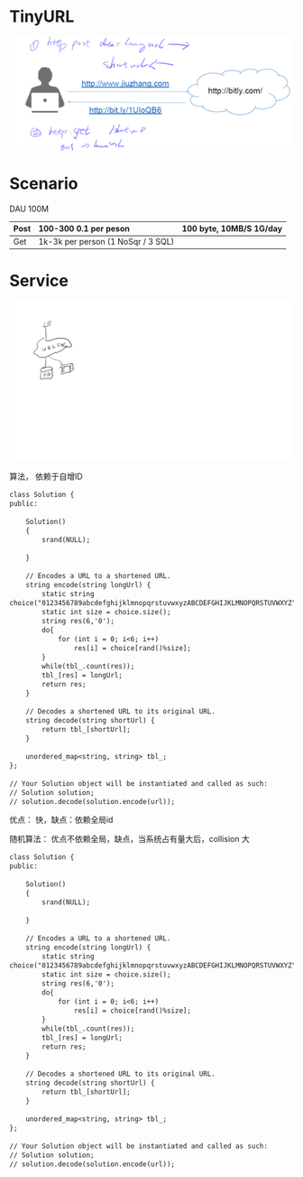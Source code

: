 # TinyURL

![](/assets/shortUrl.png)



# Scenario

DAU 100M

| Post | 100-300 0.1 per peson | 100 byte, 10MB/S 1G/day |
| :--- | :--- | :--- |
| Get | 1k-3k per person \(1 NoSqr / 3 SQL\) |  |



# Service

![](/assets/URLSVC.png)

算法， 依赖于自增ID

```
class Solution {
public:
    
    Solution()
    {
        srand(NULL);
        
    }
    
    // Encodes a URL to a shortened URL.
    string encode(string longUrl) {
        static string choice("0123456789abcdefghijklmnopqrstuvwxyzABCDEFGHIJKLMNOPQRSTUVWXYZ");
        static int size = choice.size();
        string res(6,'0');
        do{
            for (int i = 0; i<6; i++)
                res[i] = choice[rand()%size];
        }
        while(tbl_.count(res));
        tbl_[res] = longUrl;
        return res;
    }

    // Decodes a shortened URL to its original URL.
    string decode(string shortUrl) {
        return tbl_[shortUrl];
    }
    
    unordered_map<string, string> tbl_;
};

// Your Solution object will be instantiated and called as such:
// Solution solution;
// solution.decode(solution.encode(url));
```

优点： 快，缺点：依赖全局id

随机算法： 优点不依赖全局，缺点，当系统占有量大后，collision 大

```
class Solution {
public:
    
    Solution()
    {
        srand(NULL);
        
    }
    
    // Encodes a URL to a shortened URL.
    string encode(string longUrl) {
        static string choice("0123456789abcdefghijklmnopqrstuvwxyzABCDEFGHIJKLMNOPQRSTUVWXYZ");
        static int size = choice.size();
        string res(6,'0');
        do{
            for (int i = 0; i<6; i++)
                res[i] = choice[rand()%size];
        }
        while(tbl_.count(res));
        tbl_[res] = longUrl;
        return res;
    }

    // Decodes a shortened URL to its original URL.
    string decode(string shortUrl) {
        return tbl_[shortUrl];
    }
    
    unordered_map<string, string> tbl_;
};

// Your Solution object will be instantiated and called as such:
// Solution solution;
// solution.decode(solution.encode(url));
```



